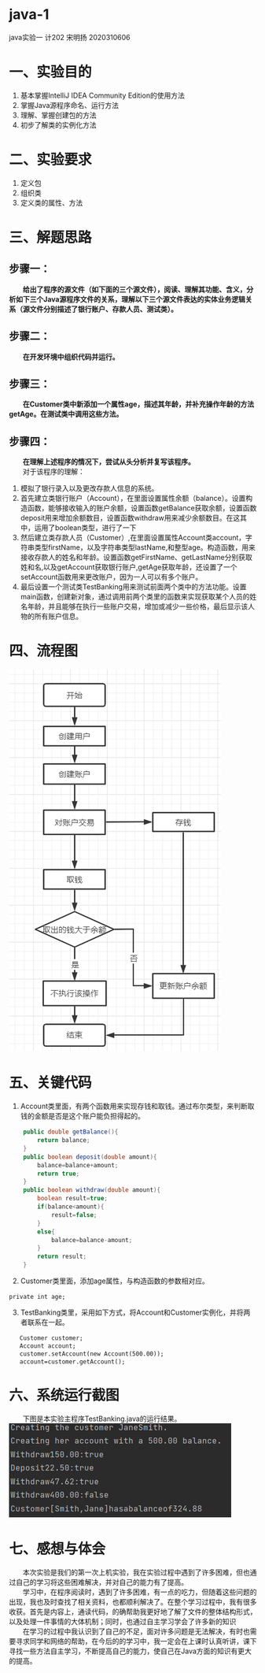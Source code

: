 # java-1
java实验一 计202 宋明扬 2020310606
# 一、实验目的
1. 基本掌握IntelliJ IDEA Community Edition的使用方法
2. 掌握Java源程序命名、运行方法
3. 理解、掌握创建包的方法
4. 初步了解类的实例化方法
# 二、实验要求
1. 定义包
2. 组织类
3. 定义类的属性、方法
# 三、解题思路
## **步骤一**：
&emsp;&emsp;**给出了程序的源文件（如下面的三个源文件），阅读、理解其功能、含义，分析如下三个Java源程序文件的关系，理解以下三个源文件表达的实体业务逻辑关系（源文件分别描述了银行账户、存款人员、测试类）。**
## **步骤二**：
&emsp;&emsp;**在开发环境中组织代码并运行。**
## **步骤三**：
&emsp;&emsp;**在Customer类中新添加一个属性age，描述其年龄，并补充操作年龄的方法getAge。在测试类中调用这些方法。**
## **步骤四**：
&emsp;&emsp;**在理解上述程序的情况下，尝试从头分析并复写该程序。**
<br>&emsp;&emsp;对于该程序的理解：
1. 模拟了银行录入以及更改存款人信息的系统。
2. 首先建立类银行账户（Account），在里面设置属性余额（balance）。设置构造函数，能够接收输入的账户余额，设置函数getBalance获取余额，设置函数deposit用来增加余额数目，设置函数withdraw用来减少余额数目。在这其中，运用了boolean类型，进行了一下
3. 然后建立类存款人员（Customer）,在里面设置属性Account类account，字符串类型firstName，以及字符串类型lastName,和整型age。构造函数，用来接收存款人的姓名和年龄。设置函数getFirstName、getLastName分别获取姓和名,以及getAccount获取银行账户,getAge获取年龄，还设置了一个setAccount函数用来更改账户，因为一人可以有多个账户。
4. 最后设置一个测试类TestBanking用来测试前面两个类中的方法功能。设置main函数，创建新对象，通过调用前两个类里的函数来实现获取某个人员的姓名年龄，并且能够在执行一些账户交易，增加或减少一些价格，最后显示该人物的所有账户信息。
# 四、流程图
![avatar](https://github.com/songmingyang01/java-1/blob/main/%E6%B5%81%E7%A8%8B%E5%9B%BE.png)
# 五、关键代码
1. Account类里面，有两个函数用来实现存钱和取钱。通过布尔类型，来判断取钱的金额是否是这个账户能负担得起的。
```java 
    public double getBalance(){
        return balance;
    }
    public boolean deposit(double amount){
        balance=balance+amount;
        return true;
    }
    public boolean withdraw(double amount){
        boolean result=true;
        if(balance<amount){
            result=false;
        }
        else{
            balance=balance-amount;
        }
        return result;
    }
```
2. Customer类里面，添加age属性，与构造函数的参数相对应。
```
private int age;
```
3. TestBanking类里，采用如下方式，将Account和Customer实例化，并将两者联系在一起。
 ```
    Customer customer;
    Account account;
    customer.setAccount(new Account(500.00));
    account=customer.getAccount();
 ```
# 六、系统运行截图
&emsp;&emsp;下图是本实验主程序TestBanking.java的运行结果。
<br>![avatar](https://github.com/songmingyang01/java-1/blob/main/%E8%BF%90%E8%A1%8C%E7%BB%93%E6%9E%9C%E6%88%AA%E5%9B%BE.png)
# 七、感想与体会
&emsp;&emsp;本次实验是我们的第一次上机实验，我在实验过程中遇到了许多困难，但也通过自己的学习将这些困难解决，并对自己的能力有了提高。
<br>&emsp;&emsp;学习中，在程序阅读时，遇到了许多困难，有一点的吃力，但随着这些问题的出现，我也及时查找了相关资料，也都顺利解决了。在整个学习过程中，我有很多收获。首先是内容上，通读代码，的确帮助我更好地了解了文件的整体结构形式，以及处理一件事情的大体机制；同时，也通过自主学习学会了许多新的知识
<br>&emsp;&emsp;在学习的过程中我认识到了自己的不足，面对许多问题是无法解决，有时也需要寻求同学和网络的帮助，在今后的的学习中，我一定会在上课时认真听讲，课下寻找一些方法自主学习，不断提高自己的能力，使自己在Java方面的知识有更大的提高。

